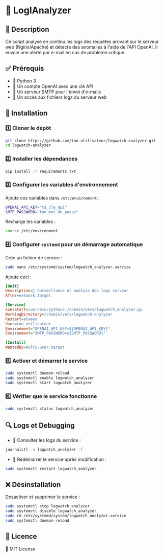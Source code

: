 # 🚀 LogIAnalyzer

## 📌 Description
Ce script analyse en continu les logs des requêtes arrivant sur le serveur web (Nginx/Apache) et détecte des anomalies à l'aide de l'API OpenAI. Il envoie une alerte par e-mail en cas de problème critique.

## ✅ Prérequis
- 🐍 Python 3
- 🔑 Un compte OpenAI avec une clé API
- 📧 Un serveur SMTP pour l'envoi d'e-mails
- 📂 Un accès aux fichiers logs du serveur web

## 🔧 Installation

### 1️⃣ Cloner le dépôt
```bash
git clone https://github.com/ton-utilisateur/logwatch-analyzer.git
cd logwatch-analyzer
```

### 2️⃣ Installer les dépendances
```bash
pip install -r requirements.txt
```

### 3️⃣ Configurer les variables d'environnement
Ajoute ces variables dans `/etc/environment` :
```bash
OPENAI_API_KEY="ta_cle_api"
SMTP_PASSWORD="ton_mot_de_passe"
```
Recharge les variables :
```bash
source /etc/environment
```

### 4️⃣ Configurer `systemd` pour un démarrage automatique
Crée un fichier de service :
```bash
sudo nano /etc/systemd/system/logwatch_analyzer.service
```
Ajoute ceci :
```ini
[Unit]
Description=🚀 Surveillance et analyse des logs serveur
After=network.target

[Service]
ExecStart=/usr/bin/python3 /chemin/vers/logwatch_analyzer.py
WorkingDirectory=/chemin/vers/logwatch-analyzer
Restart=always
User=ton_utilisateur
Environment="OPENAI_API_KEY=${OPENAI_API_KEY}"
Environment="SMTP_PASSWORD=${SMTP_PASSWORD}"

[Install]
WantedBy=multi-user.target
```

### 5️⃣ Activer et démarrer le service
```bash
sudo systemctl daemon-reload
sudo systemctl enable logwatch_analyzer
sudo systemctl start logwatch_analyzer
```

### 6️⃣ Vérifier que le service fonctionne
```bash
sudo systemctl status logwatch_analyzer
```

## 🔍 Logs et Debugging
- 📜 Consulter les logs du service :
```bash
journalctl -u logwatch_analyzer -f
```
- 🔄 Redémarrer le service après modification :
```bash
sudo systemctl restart logwatch_analyzer
```

## ❌ Désinstallation
Désactiver et supprimer le service :
```bash
sudo systemctl stop logwatch_analyzer
sudo systemctl disable logwatch_analyzer
sudo rm /etc/systemd/system/logwatch_analyzer.service
sudo systemctl daemon-reload
```

## 📜 Licence
📝 MIT License
